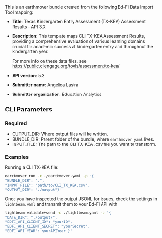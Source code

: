 This is an earthmover bundle created from the following Ed-Fi Data Import Tool mapping:
* **Title**: Texas Kindergarten Entry Assessment (TX-KEA) Assessment Results - API 3.X
* **Description**: This template maps CLI TX-KEA Assessment Results, providing a comprehensive evaluation of various learning domains crucial for academic success at kindergarten entry and throughout the kindergarten year.
    
    For more info on these data files, see https://public.cliengage.org/tools/assessment/tx-kea/

* **API version**: 5.3
* **Submitter name**: Angelica Lastra
* **Submitter organization**: Education Analytics

## CLI Parameters

### Required
- OUTPUT_DIR: Where output files will be written.
- BUNDLE_DIR: Parent folder of the bundle, where `earthmover.yaml` lives.
- INPUT_FILE: The path to the CLI TX-KEA .csv file you want to transform.

### Examples
Running a CLI TX-KEA file:
```bash
earthmover run -c ./earthmover.yaml -p '{
"BUNDLE_DIR": ".",
"INPUT_FILE": "path/to/CLI_TX_KEA.csv",
"OUTPUT_DIR": "./output"}'
```

Once you have inspected the output JSONL for issues, check the settings in `lightbeam.yaml` and transmit them to your Ed-Fi API with
```bash
lightbeam validate+send -c ./lightbeam.yaml -p '{
"DATA_DIR": "./output/",
"EDFI_API_CLIENT_ID": "yourID",
"EDFI_API_CLIENT_SECRET": "yourSecret",
"EDFI_API_YEAR": yourAPIYear }'
```